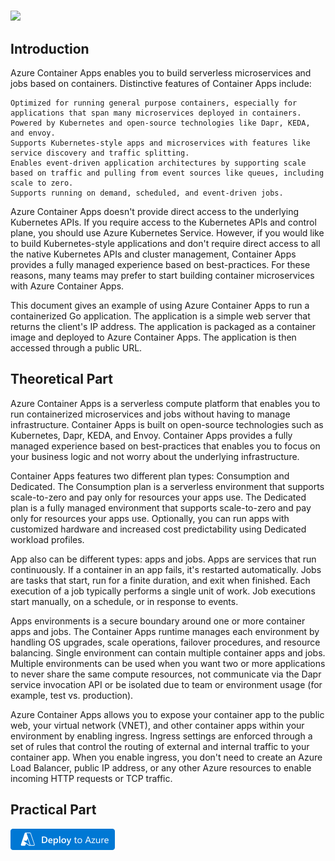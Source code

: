 # 
![](/images/logos/function.png)
## Introduction
Azure Container Apps enables you to build serverless microservices and jobs based on containers. Distinctive features of Container Apps include:

    Optimized for running general purpose containers, especially for applications that span many microservices deployed in containers.
    Powered by Kubernetes and open-source technologies like Dapr, KEDA, and envoy.
    Supports Kubernetes-style apps and microservices with features like service discovery and traffic splitting.
    Enables event-driven application architectures by supporting scale based on traffic and pulling from event sources like queues, including scale to zero.
    Supports running on demand, scheduled, and event-driven jobs.

Azure Container Apps doesn't provide direct access to the underlying Kubernetes APIs. If you require access to the Kubernetes APIs and control plane, you should use Azure Kubernetes Service. However, if you would like to build Kubernetes-style applications and don't require direct access to all the native Kubernetes APIs and cluster management, Container Apps provides a fully managed experience based on best-practices. For these reasons, many teams may prefer to start building container microservices with Azure Container Apps.
     

This document gives an example of using Azure Container Apps to run a containerized Go application. The application is a simple web server that returns the client's IP address. The application is packaged as a container image and deployed to Azure Container Apps. The application is then accessed through a public URL.

## Theoretical Part

Azure Container Apps is a serverless compute platform that enables you to run containerized microservices and jobs without having to manage infrastructure. Container Apps is built on open-source technologies such as Kubernetes, Dapr, KEDA, and Envoy. Container Apps provides a fully managed experience based on best-practices that enables you to focus on your business logic and not worry about the underlying infrastructure.

Container Apps features two different plan types: Consumption and Dedicated. The Consumption plan is a serverless environment that supports scale-to-zero and pay only for resources your apps use. The Dedicated plan is a fully managed environment that supports scale-to-zero and pay only for resources your apps use. Optionally, you can run apps with customized hardware and increased cost predictability using Dedicated workload profiles.

App also can be different types: apps and jobs. Apps are services that run continuously. If a container in an app fails, it's restarted automatically. Jobs are tasks that start, run for a finite duration, and exit when finished. Each execution of a job typically performs a single unit of work. Job executions start manually, on a schedule, or in response to events.

Apps environments is a secure boundary around one or more container apps and jobs. The Container Apps runtime manages each environment by handling OS upgrades, scale operations, failover procedures, and resource balancing. Single environment can contain multiple container apps and jobs. Multiple environments can be used when you want two or more applications to never share the same compute resources, not communicate via the Dapr service invocation API or be isolated due to team or environment usage (for example, test vs. production).

Azure Container Apps allows you to expose your container app to the public web, your virtual network (VNET), and other container apps within your environment by enabling ingress. Ingress settings are enforced through a set of rules that control the routing of external and internal traffic to your container app. When you enable ingress, you don't need to create an Azure Load Balancer, public IP address, or any other Azure resources to enable incoming HTTP requests or TCP traffic.

## Practical Part

<a href="https://portal.azure.com/#create/Microsoft.Template/uri/https%3A%2F%2Fraw.githubusercontent.com%2Fgroovy-sky%2Fazure%2Fmaster%2Fcontainer-app-00%2Fazuredeploy.json" target="_blank"> <img src="https://raw.githubusercontent.com/Azure/azure-quickstart-templates/master/1-CONTRIBUTION-GUIDE/images/deploytoazure.png"/> </a> 